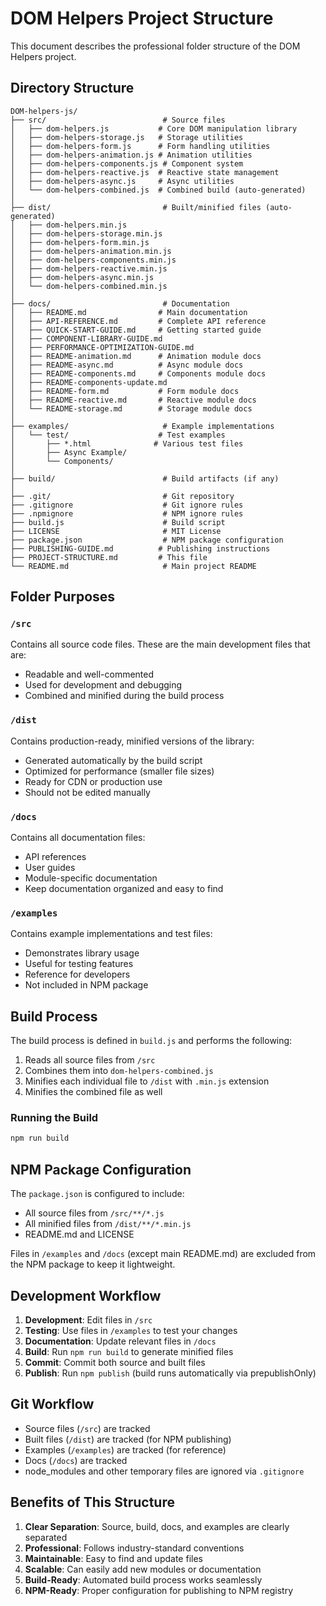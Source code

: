 # DOM Helpers Project Structure

This document describes the professional folder structure of the DOM Helpers project.

## Directory Structure

```
DOM-helpers-js/
├── src/                          # Source files
│   ├── dom-helpers.js           # Core DOM manipulation library
│   ├── dom-helpers-storage.js   # Storage utilities
│   ├── dom-helpers-form.js      # Form handling utilities
│   ├── dom-helpers-animation.js # Animation utilities
│   ├── dom-helpers-components.js # Component system
│   ├── dom-helpers-reactive.js  # Reactive state management
│   ├── dom-helpers-async.js     # Async utilities
│   └── dom-helpers-combined.js  # Combined build (auto-generated)
│
├── dist/                         # Built/minified files (auto-generated)
│   ├── dom-helpers.min.js
│   ├── dom-helpers-storage.min.js
│   ├── dom-helpers-form.min.js
│   ├── dom-helpers-animation.min.js
│   ├── dom-helpers-components.min.js
│   ├── dom-helpers-reactive.min.js
│   ├── dom-helpers-async.min.js
│   └── dom-helpers-combined.min.js
│
├── docs/                         # Documentation
│   ├── README.md                # Main documentation
│   ├── API-REFERENCE.md         # Complete API reference
│   ├── QUICK-START-GUIDE.md     # Getting started guide
│   ├── COMPONENT-LIBRARY-GUIDE.md
│   ├── PERFORMANCE-OPTIMIZATION-GUIDE.md
│   ├── README-animation.md      # Animation module docs
│   ├── README-async.md          # Async module docs
│   ├── README-components.md     # Components module docs
│   ├── README-components-update.md
│   ├── README-form.md           # Form module docs
│   ├── README-reactive.md       # Reactive module docs
│   └── README-storage.md        # Storage module docs
│
├── examples/                     # Example implementations
│   └── test/                    # Test examples
│       ├── *.html              # Various test files
│       ├── Async Example/
│       └── Components/
│
├── build/                        # Build artifacts (if any)
│
├── .git/                         # Git repository
├── .gitignore                    # Git ignore rules
├── .npmignore                    # NPM ignore rules
├── build.js                      # Build script
├── LICENSE                       # MIT License
├── package.json                  # NPM package configuration
├── PUBLISHING-GUIDE.md          # Publishing instructions
├── PROJECT-STRUCTURE.md         # This file
└── README.md                     # Main project README
```

## Folder Purposes

### `/src`
Contains all source code files. These are the main development files that are:
- Readable and well-commented
- Used for development and debugging
- Combined and minified during the build process

### `/dist`
Contains production-ready, minified versions of the library:
- Generated automatically by the build script
- Optimized for performance (smaller file sizes)
- Ready for CDN or production use
- Should not be edited manually

### `/docs`
Contains all documentation files:
- API references
- User guides
- Module-specific documentation
- Keep documentation organized and easy to find

### `/examples`
Contains example implementations and test files:
- Demonstrates library usage
- Useful for testing features
- Reference for developers
- Not included in NPM package

## Build Process

The build process is defined in `build.js` and performs the following:

1. Reads all source files from `/src`
2. Combines them into `dom-helpers-combined.js`
3. Minifies each individual file to `/dist` with `.min.js` extension
4. Minifies the combined file as well

### Running the Build

```bash
npm run build
```

## NPM Package Configuration

The `package.json` is configured to include:
- All source files from `/src/**/*.js`
- All minified files from `/dist/**/*.min.js`
- README.md and LICENSE

Files in `/examples` and `/docs` (except main README.md) are excluded from the NPM package to keep it lightweight.

## Development Workflow

1. **Development**: Edit files in `/src`
2. **Testing**: Use files in `/examples` to test your changes
3. **Documentation**: Update relevant files in `/docs`
4. **Build**: Run `npm run build` to generate minified files
5. **Commit**: Commit both source and built files
6. **Publish**: Run `npm publish` (build runs automatically via prepublishOnly)

## Git Workflow

- Source files (`/src`) are tracked
- Built files (`/dist`) are tracked (for NPM publishing)
- Examples (`/examples`) are tracked (for reference)
- Docs (`/docs`) are tracked
- node_modules and other temporary files are ignored via `.gitignore`

## Benefits of This Structure

1. **Clear Separation**: Source, build, docs, and examples are clearly separated
2. **Professional**: Follows industry-standard conventions
3. **Maintainable**: Easy to find and update files
4. **Scalable**: Can easily add new modules or documentation
5. **Build-Ready**: Automated build process works seamlessly
6. **NPM-Ready**: Proper configuration for publishing to NPM registry
